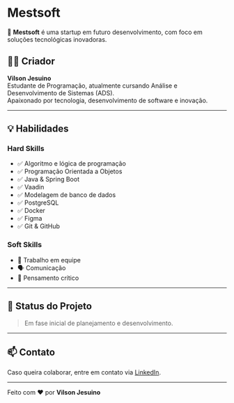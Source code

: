 # Mestsoft

🚀 **Mestsoft** é uma startup em futuro desenvolvimento, com foco em soluções tecnológicas inovadoras.

## 👨‍💻 Criador

**Vilson Jesuino**  
Estudante de Programação, atualmente cursando Análise e Desenvolvimento de Sistemas (ADS).  
Apaixonado por tecnologia, desenvolvimento de software e inovação.

---

## 💡 Habilidades

### Hard Skills
- ✅ Algoritmo e lógica de programação  
- ✅ Programação Orientada a Objetos  
- ✅ Java & Spring Boot  
- ✅ Vaadin  
- ✅ Modelagem de banco de dados  
- ✅ PostgreSQL  
- ✅ Docker  
- ✅ Figma  
- ✅ Git & GitHub  

### Soft Skills
- 🤝 Trabalho em equipe  
- 🗣️ Comunicação  
- 🧠 Pensamento crítico  

---

## 📌 Status do Projeto

> Em fase inicial de planejamento e desenvolvimento.

---

## 📫 Contato

Caso queira colaborar, entre em contato via [LinkedIn](https://www.linkedin.com/in/vilson-jesuino-69630b278/).

---

Feito com ❤️ por **Vilson Jesuino**
